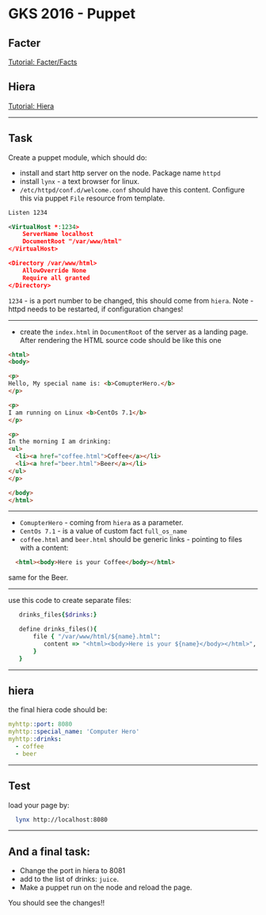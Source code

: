 # GKS 2016 - Puppet

## Facter

[Tutorial: Facter/Facts](./facter/README.md)

## Hiera

[Tutorial: Hiera](./hiera/README.md)

---

## Task

Create a puppet module, which should do:

 * install and start http server on the node. Package name `httpd`
 * install `lynx` - a text browser for linux.
 * `/etc/httpd/conf.d/welcome.conf` should have this content. Configure this via puppet `File` resource from template.

```xml
Listen 1234

<VirtualHost *:1234>
    ServerName localhost
    DocumentRoot "/var/www/html"
</VirtualHost>

<Directory /var/www/html>
    AllowOverride None
    Require all granted
</Directory>

```
`1234` - is a port number to be changed, this should come from `hiera`. Note - httpd needs to be restarted, if configuration changes!

---

 * create the `index.html` in `DocumentRoot` of the server as a landing page.
 After rendering the HTML source code should be like this one

```html
<html>
<body>

<p>
Hello, My special name is: <b>ComupterHero.</b>
</p>

<p>
I am running on Linux <b>CentOs 7.1</b>
</p>

<p>
In the morning I am drinking:
<ul>
  <li><a href="coffee.html">Coffee</a></li>
  <li><a href="beer.html">Beer</a></li>
</ul>
</p>

</body>
</html>

```

---

* `ComupterHero` - coming from `hiera` as a parameter.
* `CentOs 7.1` - is a value of custom fact `full_os_name`
* `coffee.html` and `beer.html` should be generic links - pointing to files with a content:


```html
  <html><body>Here is your Coffee</body></html>
```

same for the Beer.

---

use this code to create separate files:
```ruby
   drinks_files{$drinks:}

   define drinks_files(){
       file { "/var/www/html/${name}.html":
          content => "<html><body>Here is your ${name}</body></html>",
       }
   }
```

---

## hiera

the final hiera code should be:

```yaml
myhttp::port: 8080
myhttp::special_name: 'Computer Hero'
myhttp::drinks:
  - coffee
  - beer
```

---

## Test

load your page by:

 ```bash
   lynx http://localhost:8080
 ```

---

##  And a final task:

* Change the port in hiera to 8081
* add to the list of drinks: `juice`.
* Make a puppet run on the node and reload the page.

You should see the changes!!
